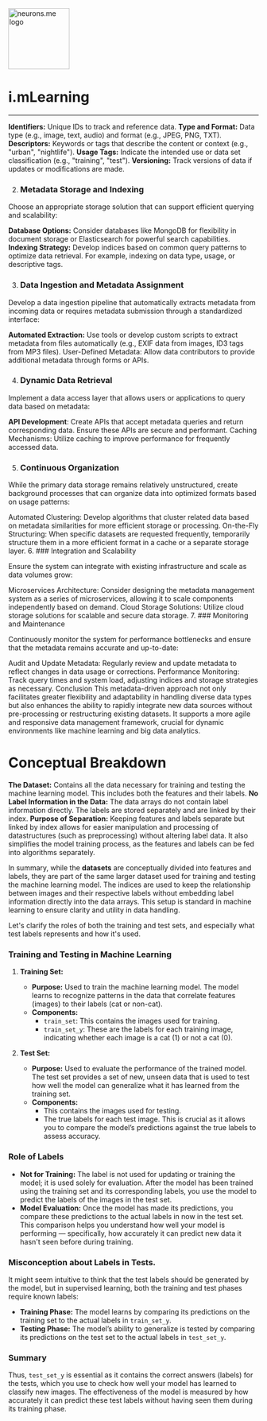 <img src="https://suign.github.io/neurons.me/neurons_logo.png" alt="neurons.me logo" width="123" height="123" style="width123px; height:123px;">

# i.mLearning

-----------

**Identifiers:** Unique IDs to track and reference data.
**Type and Format:** Data type (e.g., image, text, audio) and format (e.g., JPEG, PNG, TXT).
**Descriptors:** Keywords or tags that describe the content or context (e.g., "urban", "nightlife").
**Usage Tags:** Indicate the intended use or data set classification (e.g., "training", "test").
**Versioning:** Track versions of data if updates or modifications are made.

2. ### **Metadata Storage and Indexing**

  Choose an appropriate storage solution that can support efficient querying and scalability:

**Database Options:** Consider databases like MongoDB for flexibility in document storage or Elasticsearch for powerful search capabilities.
**Indexing Strategy:** Develop indices based on common query patterns to optimize data retrieval. For example, indexing on data type, usage, or descriptive tags.

3. ### Data Ingestion and Metadata Assignment

  Develop a data ingestion pipeline that automatically extracts metadata from incoming data or requires metadata submission through a standardized interface:

**Automated Extraction:** Use tools or develop custom scripts to extract metadata from files automatically (e.g., EXIF data from images, ID3 tags from MP3 files).
User-Defined Metadata: Allow data contributors to provide additional metadata through forms or APIs.

4. ### Dynamic Data Retrieval

  Implement a data access layer that allows users or applications to query data based on metadata:

**API Development**: Create APIs that accept metadata queries and return corresponding data. Ensure these APIs are secure and performant.
Caching Mechanisms: Utilize caching to improve performance for frequently accessed data.

5. ### Continuous Organization

  While the primary data storage remains relatively unstructured, create background processes that can organize data into optimized formats based on usage patterns:

Automated Clustering: Develop algorithms that cluster related data based on metadata similarities for more efficient storage or processing.
On-the-Fly Structuring: When specific datasets are requested frequently, temporarily structure them in a more efficient format in a cache or a separate storage layer.
6. ### Integration and Scalability

  Ensure the system can integrate with existing infrastructure and scale as data volumes grow:

Microservices Architecture: Consider designing the metadata management system as a series of microservices, allowing it to scale components independently based on demand.
Cloud Storage Solutions: Utilize cloud storage solutions for scalable and secure data storage.
7. ### Monitoring and Maintenance

  Continuously monitor the system for performance bottlenecks and ensure that the metadata remains accurate and up-to-date:

Audit and Update Metadata: Regularly review and update metadata to reflect changes in data usage or corrections.
Performance Monitoring: Track query times and system load, adjusting indices and storage strategies as necessary.
Conclusion
This metadata-driven approach not only facilitates greater flexibility and adaptability in handling diverse data types but also enhances the ability to rapidly integrate new data sources without pre-processing or restructuring existing datasets. It supports a more agile and responsive data management framework, crucial for dynamic environments like machine learning and big data analytics.



# Conceptual Breakdown

**The Dataset:** Contains all the data necessary for training and testing the machine learning model. This includes both the features and their labels.
**No Label Information in the Data:** The data arrays do not contain label information directly. The labels are stored separately and are linked by their index.
**Purpose of Separation:** Keeping features and labels separate but linked by index allows for easier manipulation and processing of datastructures (such as preprocessing) without altering label data. It also simplifies the model training process, as the features and labels can be fed into algorithms separately.

In summary, while the **datasets** are conceptually divided into features and labels, they are part of the same larger dataset used for training and testing the machine learning model. The indices are used to keep the relationship between images and their respective labels without embedding label information directly into the data arrays. This setup is standard in machine learning to ensure clarity and utility in data handling.

Let's clarify the roles of both the training and test sets, and especially what test labels represents and how it's used.

### Training and Testing in Machine Learning

1. **Training Set:**
   - **Purpose:** Used to train the machine learning model. The model learns to recognize patterns in the data that correlate features (images) to their labels (cat or non-cat).
   - **Components:**
     - `train_set`: This contains the images used for training.
     - `train_set_y`: These are the labels for each training image, indicating whether each image is a cat (1) or not a cat (0).

2. **Test Set:**
   - **Purpose:** Used to evaluate the performance of the trained model. The test set provides a set of new, unseen data that is used to test how well the model can generalize what it has learned from the training set.
   - **Components:**
     -  This contains the images used for testing.
     - The true labels for each test image. This is crucial as it allows you to compare the model’s predictions against the true labels to assess accuracy.

### Role of Labels

- **Not for Training:** The label is not used for updating or training the model; it is used solely for evaluation. After the model has been trained using the training set and its corresponding labels, you use the model to predict the labels of the images in the test set.
- **Model Evaluation:** Once the model has made its predictions, you compare these predictions to the actual labels in now in the test set. This comparison helps you understand how well your model is performing — specifically, how accurately it can predict new data it hasn't seen before during training.

### Misconception about Labels in Tests.

It might seem intuitive to think that the test labels should be generated by the model, but in supervised learning, both the training and test phases require known labels:
- **Training Phase:** The model learns by comparing its predictions on the training set to the actual labels in `train_set_y`.
- **Testing Phase:** The model’s ability to generalize is tested by comparing its predictions on the test set to the actual labels in `test_set_y`.

### Summary

Thus, `test_set_y` is essential as it contains the correct answers (labels) for the tests, which you use to check how well your model has learned to classify new images. The effectiveness of the model is measured by how accurately it can predict these test labels without having seen them during its training phase.